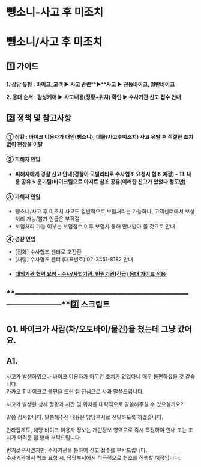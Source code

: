 # 뺑소니-사고 후 미조치

**뺑소니/사고 후 미조치**
================

**1️⃣ 가이드**
-----------

**1. 상담 유형 : 바이크\_고객 ▶ 사고 관련****▶****사고 ▶ 전동바이크, 일반바이크**

**2. 응대 순서 : 감성케어 ▶** **사고내용(정황+위치) 확인 ▶ 수사기관 신고 접수 안내**

**2️⃣ 정책 및 참고사항**
-----------------

#### **① 상황 : 바이크 이용자가 대인(뺑소니), 대물(사고후미조치) 사고 유발 후 적절한 조치 없이 현장을 이탈**

#### **② 피해자 인입**

* #### 피해자에게 경찰 신고 안내(경찰이 모빌리티로 수사협조 요청시 협조 예정) - TL 내용 공유 > 운기팀/바이크팀으로 아지트 참조 공유(이러한 신고가 있었다 정도만)

#### **③ 가해자 인입**

* 뺑소니/사고 후 미조치 사고도 일반적으로 보험처리는 가능하나, 고객센터에서 보상처리 가능/불가 언급은 부적절
* 보험처리 가능 여부는 보험접수 이후 보험사 통해 안내받아 볼 것으로 안내

**④ 경찰 인입**

* [전화] 수사협조 센터로 호전환
* [채팅] 수사협조 센터 (대표번호) 02-3451-8182 안내
* #### **[대외기관 협력 요청 - 수사/사법기관, 민원기관(긴급) 응대 가이드 적용](https://kakaomobilitysupport.zendesk.com/hc/ko/articles/35944544593945--%EC%B1%84%ED%8C%85-%EC%A0%84%ED%99%94-%EB%8C%80%EC%99%B8%EA%B8%B0%EA%B4%80-%ED%98%91%EB%A0%A5-%EC%9A%94%EC%B2%AD-%EC%88%98%EC%82%AC-%EC%82%AC%EB%B2%95-%EB%AF%BC%EC%9B%90%EA%B8%B0%EA%B4%80)**

**―****―****―****―****―****―****―****―****―****―****―****―****―****―****―****―****―****―****―****―****―****―****―****―****―****―****―****―****―****3️⃣ 스크립트**
-------------------------------------------------------------------------------------------------------------------------------------------------------------

**Q1.** **바이크가 사람(차/오토바이/물건)을 쳤는데 그냥 갔어요.**
-------------------------------------------

**A1.**
-------

사고가 발생하였으나 바이크 이용자가 아무런 조치가 없었다니 매우 불편하셨을 것 같습니다.  
카카오 T 바이크로 불편을 드린 점 진심으로 사과 말씀드립니다.  
  
사고가 발생한 상세 정황과 시간 및 위치를 대략적으로 말씀해주실 수 있으실까요?  
  
말씀 감사합니다. 말씀해주신 내용은 담당부서로 전달하도록 하겠습니다.   
  
안타깝게도, 해당 바이크 이용자 정보는 개인정보 영역으로 즉시 특정하여 안내 또는 조치가 어려운 점 양해 부탁드립니다.  
  
번거로우시겠지만, 수사기관을 통하여 신고 접수를 부탁드립니다.   
수사기관에서 협조 요청 시, 담당부서에서 적극적으로 협조를 진행할 예정입니다.